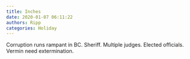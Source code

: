 ```yaml
---
title: Inches
date: 2020-01-07 06:11:22
authors: Ripp
categories: Holiday
---
```


 Corruption runs rampant in BC.
Sheriff. Multiple judges.
Elected officials.
Vermin need extermination.
